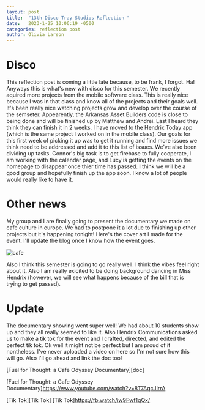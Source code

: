 ```yaml
---
layout: post
title:  "13th Disco Tray Studios Reflection "
date:   2023-1-25 10:06:19 -0500
categories: reflection post
author: Olivia Larson
---
```

# Disco
This reflection post is coming a little late because, to be frank, I forgot. Ha! Anyways this is what's new with disco for this semester. We recently aquired more projects from the mobile software class. This is really nice because I was in that class and know all of the projects and their goals well. It's been really nice watching projects grow and develop over the course of the semseter. Appearently, the Arkansas Asset Builders code is close to being done and will be finished up by Matthew and Andrei. Last I heard they think they can finish it in 2 weeks. I have moved to the Hendrix Today app (which is the same project I worked on in the mobile class). Our goals for this first week of picking it up was to get it running and find more issues we think need to be addressed and add it to this list of issues. We've also been dividing up tasks. Connor's big task is to get firebase to fully cooperate, I am working with the calendar page, and Lucy is getting the events on the homepage to disappear once thier time has passed. I think we will be a good group and hopefully finish up the app soon. I know a lot of people would really like to have it.

# Other news
My group and I are finally going to present the documentary we made on cafe culture in europe. We had to postpone it a lot due to finishing up other projects but it's happening tonight! Here's the cover art I made for the event. I'll update the blog once I know how the event goes.

![cafe]({{site.baseurl}}/assets/images/cafe.png)

Also I think this semester is going to go really well. I think the vibes feel right about it. Also I am really exicited to be doing background dancing in Miss Hendrix (however, we will see what happens because of the bill that is trying to get passed). 

# Update
The documentary showing went super well! We had about 10 students show up and they all really seemed to like it. Also Hendrix Communications asked us to make a tik tok for the event and I crafted, directed, and edited the perfect tik tok. Ok well it might not be perfect but I am proud of it nontheless. I've never uploaded a video on here so I'm not sure how this will go. Also I'll go ahead and link the doc too!

[Fuel for Thought: a Cafe Odyssey Documentary][doc]

[Fuel for Thought: a Cafe Odyssey Documentary]https://www.youtube.com/watch?v=8T7AqcJIrrA

[Tik Tok][Tik Tok]
[Tik Tok]https://fb.watch/iw9Fwf1qQx/
